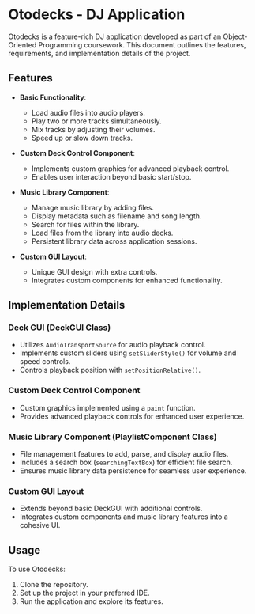 # Otodecks - DJ Application

Otodecks is a feature-rich DJ application developed as part of an Object-Oriented Programming coursework. This document outlines the features, requirements, and implementation details of the project.

## Features

- **Basic Functionality**:
  - Load audio files into audio players.
  - Play two or more tracks simultaneously.
  - Mix tracks by adjusting their volumes.
  - Speed up or slow down tracks.

- **Custom Deck Control Component**:
  - Implements custom graphics for advanced playback control.
  - Enables user interaction beyond basic start/stop.

- **Music Library Component**:
  - Manage music library by adding files.
  - Display metadata such as filename and song length.
  - Search for files within the library.
  - Load files from the library into audio decks.
  - Persistent library data across application sessions.

- **Custom GUI Layout**:
  - Unique GUI design with extra controls.
  - Integrates custom components for enhanced functionality.

## Implementation Details

### Deck GUI (DeckGUI Class)

- Utilizes `AudioTransportSource` for audio playback control.
- Implements custom sliders using `setSliderStyle()` for volume and speed controls.
- Controls playback position with `setPositionRelative()`.

### Custom Deck Control Component

- Custom graphics implemented using a `paint` function.
- Provides advanced playback controls for enhanced user experience.

### Music Library Component (PlaylistComponent Class)

- File management features to add, parse, and display audio files.
- Includes a search box (`searchingTextBox`) for efficient file search.
- Ensures music library data persistence for seamless user experience.

### Custom GUI Layout

- Extends beyond basic DeckGUI with additional controls.
- Integrates custom components and music library features into a cohesive UI.

## Usage

To use Otodecks:
1. Clone the repository.
2. Set up the project in your preferred IDE.
3. Run the application and explore its features.
